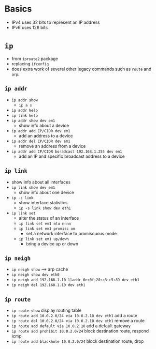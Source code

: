 # Basics
- IPv4 uses 32 bits to represent an IP address
- IPv6 uses 128 bits

# `ip`
* from `iproute2` package
* replacing `ifconfig`
* does extra work of several other legacy commands such as `route` and `arp`.

## `ip addr`
* `ip addr show`
  * `ip a s`
* `ip addr help`
* `ip link help`
* `ip addr show dev em1`
  * show info about a device
* `ip addr add IP/CIDR dev em1`
  * add an address to a device
* `ip addr del IP/CIDR dev em1`
  * remove an address from a device
* `ip addr add IP/CIDR boradcast 192.168.1.255 dev em1`
  * add an IP and specific broadcast address to a device
## `ip link`
  * show info about all interfaces
* `ip link show dev em1`
  * show info about one device
* `ip -s link`
  * show interface statistics
  * `ip -s link show dev eth1`
* `ip link set`
  * alter the status of an interface
  * `ip link set em1 mtu nnnn`
  * `ip link set em1 promisc on`
    * set a network interface to promiscuous mode
  * `ip link set em1 up/down`
    * bring a device up or down

## `ip neigh`
* `ip neigh show` --> arp cache
* `ip neigh show dev eth0`
* `ip neigh add 192.168.1.10 lladdr 0e:0f:20:c3:c5:89 dev eth1`
* `ip neigh del 192.168.1.10 dev eth1`

## `ip route`
* `ip route show` display routing table
* `ip route add 10.0.2.0/24 via 10.0.2.10 dev eth1` add a route
* `ip route del 10.0.2.0/24 via 10.0.2.10 dev eth1` remove a route
* `ip route add default via 10.0.2.10` add a default gateway
* `ip route add prohibit 10.0.2.0/24` block destination route, respond icmp
* `ip route add blackhole 10.0.2.0/24` block destination route, drop
